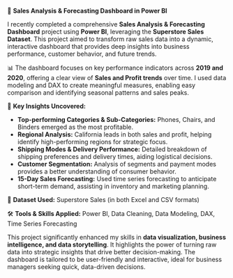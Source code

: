 🚀 **Sales Analysis & Forecasting Dashboard in Power BI**

I recently completed a comprehensive **Sales Analysis & Forecasting Dashboard** project using **Power BI**, leveraging the **Superstore Sales Dataset**. This project aimed to transform raw sales data into a dynamic, interactive dashboard that provides deep insights into business performance, customer behavior, and future trends.

📊 The dashboard focuses on key performance indicators across **2019 and 2020**, offering a clear view of **Sales and Profit trends** over time. I used data modeling and DAX to create meaningful measures, enabling easy comparison and identifying seasonal patterns and sales peaks.

🎯 **Key Insights Uncovered:**

* **Top-performing Categories & Sub-Categories:** Phones, Chairs, and Binders emerged as the most profitable.
* **Regional Analysis:** California leads in both sales and profit, helping identify high-performing regions for strategic focus.
* **Shipping Modes & Delivery Performance:** Detailed breakdown of shipping preferences and delivery times, aiding logistical decisions.
* **Customer Segmentation:** Analysis of segments and payment modes provides a better understanding of consumer behavior.
* **15-Day Sales Forecasting:** Used time series forecasting to anticipate short-term demand, assisting in inventory and marketing planning.

📁 **Dataset Used:** Superstore Sales (in both Excel and CSV formats)

🛠️ **Tools & Skills Applied:** Power BI, Data Cleaning, Data Modeling, DAX, Time Series Forecasting

This project significantly enhanced my skills in **data visualization, business intelligence, and data storytelling**. It highlights the power of turning raw data into strategic insights that drive better decision-making. The dashboard is tailored to be user-friendly and interactive, ideal for business managers seeking quick, data-driven decisions.

